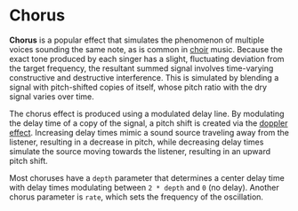 # Chorus
**Chorus** is a popular effect that simulates the phenomenon of multiple voices sounding the same note, as is common in [choir](https://en.wikipedia.org/wiki/Choir) music. Because the exact tone produced by each singer has a slight, fluctuating deviation from the target frequency, the resultant summed signal involves time-varying constructive and destructive interference. This is simulated by blending a signal with pitch-shifted copies of itself, whose pitch ratio with the dry signal varies over time. 

The chorus effect is produced using a modulated delay line. By modulating the delay time of a copy of the signal, a pitch shift is created via the [doppler effect](https://en.wikipedia.org/wiki/Doppler_effect). Increasing delay times mimic a sound source traveling away from the listener, resulting in a decrease in pitch, while decreasing delay times simulate the source moving towards the listener, resulting in an upward pitch shift. 

Most choruses have a `depth` parameter that determines a center delay time with delay times modulating between `2 * depth` and `0` (no delay). Another chorus parameter is `rate`, which sets the frequency of the oscillation.

<!--TO-DO: Experiment with feedback--->
